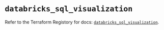 # `databricks_sql_visualization`

Refer to the Terraform Registory for docs: [`databricks_sql_visualization`](https://registry.terraform.io/providers/databricks/databricks/1.15.0/docs/resources/sql_visualization).
